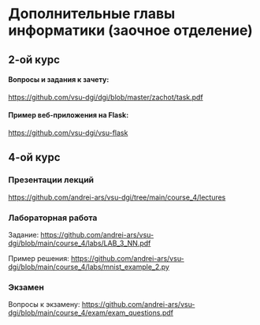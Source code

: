 # Дополнительные главы информатики (заочное отделение)


## 2-ой курс

#### Вопросы и задания к зачету: 

https://github.com/vsu-dgi/dgi/blob/master/zachot/task.pdf

#### Пример веб-приложения на Flask: 

https://github.com/vsu-dgi/vsu-flask


## 4-ой курс

### Презентации лекций

https://github.com/andrei-ars/vsu-dgi/tree/main/course_4/lectures

### Лабораторная работа 

Задание:
https://github.com/andrei-ars/vsu-dgi/blob/main/course_4/labs/LAB_3_NN.pdf

Пример решения: 
https://github.com/andrei-ars/vsu-dgi/blob/main/course_4/labs/mnist_example_2.py

### Экзамен

Вопросы к экзамену: 
https://github.com/andrei-ars/vsu-dgi/blob/main/course_4/exam/exam_questions.pdf


